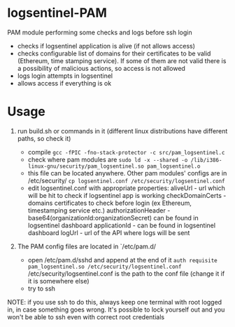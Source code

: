 # logsentinel-PAM
PAM module performing some checks and logs before ssh login
- checks if logsentinel application is alive (if not allows access)
- checks configurable list of domains for their certificates to be valid (Ethereum, time stamping service).
If some of them are not valid there is a possibility of malicious actions, so access is not allowed
- logs login attempts in logsentinel
- allows access if everything is ok

# Usage

1. run build.sh or commands in it (different linux distributions have different paths, so check it)
    - compile
`gcc -fPIC -fno-stack-protector -c src/pam_logsentinel.c`
    - check where pam modules are
`sudo ld -x --shared -o /lib/i386-linux-gnu/security/pam_logsentinel.so pam_logsentinel.o`
    - this file can be located anywhere. Other pam modules' configs are in /etc/security/
`cp logsentinel.conf /etc/security/logsentinel.conf`
    - edit logsentinel.conf with appropriate properties:
         aliveUrl - url which will be hit to check if logsentinel app is working
         checkDomainCerts - domains certificates to check before login (ex Ethereum, timestamping service etc.)
         authorizationHeader - base64(organizationId:organizationSecret) can be found in logsentinel dashboard
         applicationId - can be found in logsentinel dashboard
         logUrl - url of the API where logs will be sent

2. The PAM config files are located in `/etc/pam.d/
    - open /etc/pam.d/sshd and append at the end of it
`auth requisite pam_logsentinel.so /etc/security/logsentinel.conf`
/etc/security/logsentinel.conf is the path to the conf file (change it if it is somewhere else)
    - try to ssh

NOTE: if you use ssh to do this, always keep one terminal with root logged in, in case something goes wrong.
It's possible to lock yourself out and you won't be able to ssh even with correct root credentials
